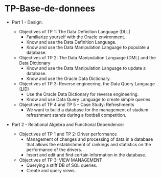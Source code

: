 # TP-Base-de-donnees
- Part 1 - Design:
  - Objectives of TP 1: The Data Definition Language (DLL)
    - Familiarize yourself with the Oracle environment.
    - Know and use the Data Definition Language.
    - Know and use the Data Manipulation Language to populate a database.
  - Objectives of TP 2: The Data Manipulation Language (DML) and the Data Dictionary 
    - Know and use the Data Manipulation Language to update a database.
    - Know and use the Oracle Data Dictionary.
  - Objectives of TP 3: Reverse engineering, the Data Query Language (LID)
    - Use the Oracle Data Dictionary for reverse engineering.
    - Know and use Data Query Language to create simple queries.
  - Objectives of TP 4 and TP 5 – Case Study: Refreshments
    - We want to build a database for the management of stadium refreshment stands during a football competition.

- Part 2 - Relational Algebra and Functional Dependence:
  - Objectives of TP 1 and TP 2: Driver performance
    - Management of changes and processing of data in a database that allows the establishment of rankings and statistics on the performance of the drivers.
    - Insert and edit and find certain information in the database.
  - Objectives of TP 3: VIEW MANAGEMENT 
    - Querying a stiff DB of SQL queries.
    - Create and query views.
